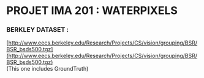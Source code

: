 # PROJET IMA 201 : WATERPIXELS

### BERKLEY DATASET :

[http://www.eecs.berkeley.edu/Research/Projects/CS/vision/grouping/BSR/BSR_bsds500.tgz](http://www.eecs.berkeley.edu/Research/Projects/CS/vision/grouping/BSR/BSR_bsds500.tgz)  
(This one includes GroundTruth)
